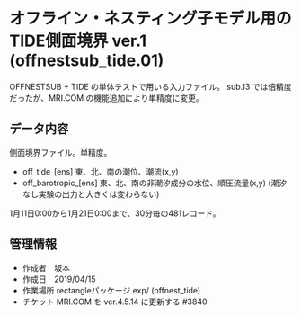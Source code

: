 オフライン・ネスティング子モデル用のTIDE側面境界 ver.1 (offnestsub_tide.01)
========

OFFNESTSUB + TIDE の単体テストで用いる入力ファイル。
sub.13 では倍精度だったが、MRI.COM の機能追加により単精度に変更。

データ内容
--------

側面境界ファイル。単精度。

  * off_tide_[ens]        東、北、南の潮位、潮流(x,y)
  * off_barotropic_[ens]  東、北、南の非潮汐成分の水位、順圧流量(x,y)
                          (潮汐なし実験の出力と大きくは変わらない)

1月11日0:00から1月21日0:00まで、30分毎の481レコード。


管理情報
--------

  * 作成者　坂本
  * 作成日　2019/04/15
  * 作業場所 rectangleパッケージ exp/ (offnest_tide)
  * チケット MRI.COM を ver.4.5.14 に更新する #3840
